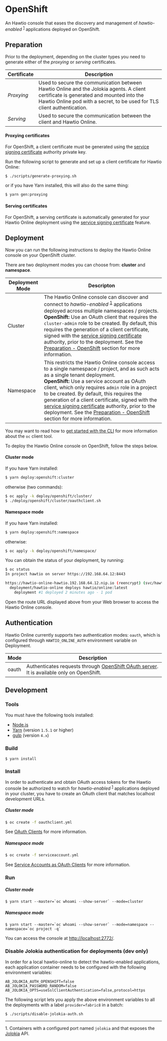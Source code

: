 # OpenShift

An Hawtio console that eases the discovery and management of _hawtio-enabled_ <sup>[1](#f1)</sup> applications deployed on OpenShift.

## Preparation

Prior to the deployment, depending on the cluster types you need to generate either of the _proxying_ or _serving_ certificates.

| Certificate | Description |
| ------------| ----------- |
| _Proxying_  | Used to secure the communication between Hawtio Online and the Jolokia agents. A client certificate is generated and mounted into the Hawtio Online pod with a secret, to be used for TLS client authentication. |
| _Serving_   | Used to secure the communication between the client and Hawtio Online. |


#### Proxying certificates

For OpenShift, a client certificate must be generated using the [service signing certificate][service-signing-certificate] authority private key.

[service-signing-certificate]: https://docs.openshift.com/container-platform/latest/security/certificates/service-serving-certificate.html

Run the following script to generate and set up a client certificate for Hawtio Online:

```sh
$ ./scripts/generate-proxying.sh
```

or if you have Yarn installed, this will also do the same thing:

```sh
$ yarn gen:proxying
```

#### Serving certificates

For OpenShift, a serving certificate is automatically generated for your Hawtio Online deployment using the [service signing certificate][service-signing-certificate] feature.


## Deployment

Now you can run the following instructions to deploy the Hawtio Online console on your OpenShift cluster.

There are two deployment modes you can choose from: **cluster** and **namespace**.

| Deployment Mode | Descripton |
| --------------- | ---------- |
| Cluster | The Hawtio Online console can discover and connect to _hawtio-enabled_ <sup>[1](#f1)</sup> applications deployed across multiple namespaces / projects. <br> **OpenShift:** Use an OAuth client that requires the `cluster-admin` role to be created. By default, this requires the generation of a client certificate, signed with the [service signing certificate][service-signing-certificate] authority, prior to the deployment. See the [Preparation - OpenShift](#openshift) section for more information. |
| Namespace | This restricts the Hawtio Online console access to a single namespace / project, and as such acts as a single tenant deployment. <br> **OpenShift:** Use a service account as OAuth client, which only requires `admin` role in a project to be created. By default, this requires the generation of a client certificate, signed with the [service signing certificate][service-signing-certificate] authority, prior to the deployment. See the [Preparation - OpenShift](#openshift) section for more information. |



You may want to read how to [get started with the CLI](https://docs.openshift.com/container-platform/latest/cli_reference/openshift_cli/getting-started-cli.html) for more information about the `oc` client tool.

To deploy the Hawtio Online console on OpenShift, follow the steps below.

#### Cluster mode

If you have Yarn installed:

```sh
$ yarn deploy:openshift:cluster
```

otherwise (two commands):

```sh
$ oc apply -k deploy/openshift/cluster/
$ ./deploy/openshift/cluster/oauthclient.sh
```

#### Namespace mode

If you have Yarn installed:

```sh
$ yarn deploy:openshift:namespace
```

otherwise:

```sh
$ oc apply -k deploy/openshift/namespace/
```

You can obtain the status of your deployment, by running:

```sh
$ oc status
In project hawtio on server https://192.168.64.12:8443

https://hawtio-online-hawtio.192.168.64.12.nip.io (reencrypt) (svc/hawtio-online)
  deployment/hawtio-online deploys hawtio/online:latest
    deployment #1 deployed 2 minutes ago - 1 pod
```

Open the route URL displayed above from your Web browser to access the Hawtio Online console.


## Authentication

Hawtio Online currently supports two authentication modes: `oauth`, which is configured through `HAWTIO_ONLINE_AUTH` environment variable on Deployment.

| Mode | Description |
| ---- | ----------- |
| oauth | Authenticates requests through [OpenShift OAuth server](https://docs.openshift.com/container-platform/4.9/authentication/understanding-authentication.html). It is available only on OpenShift. |


## Development

### Tools

You must have the following tools installed:

* [Node.js](http://nodejs.org)
* [Yarn](https://yarnpkg.com) (version `1.5.1` or higher)
* [gulp](http://gulpjs.com/) (version `4.x`)

### Build

```
$ yarn install
```

### Install

In order to authenticate and obtain OAuth access tokens for the Hawtio console be authorized to watch for _hawtio-enabled_ <sup>[1](#f1)</sup> applications deployed in your cluster, you have to create an OAuth client that matches localhost development URLs.

##### Cluster mode

```sh
$ oc create -f oauthclient.yml
```

See [OAuth Clients](https://docs.openshift.com/container-platform/latest/authentication/configuring-oauth-clients.html#oauth-default-clients_configuring-oauth-clients) for more information.

##### Namespace mode

```sh
$ oc create -f serviceaccount.yml
```

See [Service Accounts as OAuth Clients](https://docs.openshift.com/container-platform/latest/authentication/using-service-accounts-as-oauth-client.html) for more information.

### Run

##### Cluster mode

```
$ yarn start --master=`oc whoami --show-server` --mode=cluster
```

##### Namespace mode

```
$ yarn start --master=`oc whoami --show-server` --mode=namespace --namespace=`oc project -q`
```

You can access the console at <http://localhost:2772/>.

### Disable Jolokia authentication for deployments (dev only)

In order for a local hawtio-online to detect the hawtio-enabled applications, each application container needs to be configured with the following environment variables:

```
AB_JOLOKIA_AUTH_OPENSHIFT=false
AB_JOLOKIA_PASSWORD_RANDOM=false
AB_JOLOKIA_OPTS=useSslClientAuthentication=false,protocol=https
```

The following script lets you apply the above environment variables to all the deployments with a label `provider=fabric8` in a batch:

```sh
$ ./scripts/disable-jolokia-auth.sh
```

---

<a name="f1">1</a>. Containers with a configured port named `jolokia` and that exposes the [Jolokia](https://jolokia.org) API.

